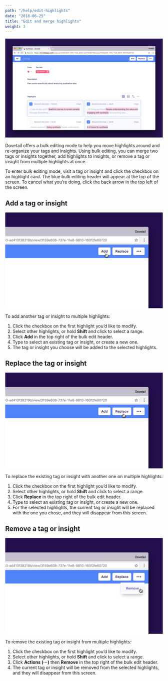 ```yaml
---
path: "/help/edit-highlights"
date: "2018-06-25"
title: "Edit and merge highlights"
weight: 3
---
```


![Screenshot of multiple selected highlights](./bulk-edit.png)

Dovetail offers a bulk editing mode to help you move highlights around and re-organize your tags and insights. Using bulk editing, you can merge two tags or insights together, add highlights to insights, or remove a tag or insight from multiple highlights at once.

To enter bulk editing mode, visit a tag or insight and click the checkbox on an highlight card. The blue bulk editing header will appear at the top of the screen. To cancel what you’re doing, click the back arrow in the top left of the screen.

## Add a tag or insight

![Screenshot of cursor over the add button](./add.png)

To add another tag or insight to multiple highlights:

1.  Click the checkbox on the first highlight you’d like to modify.
1.  Select other highlights, or hold **Shift** and click to select a range.
1.  Click **Add** in the top right of the bulk edit header.
1.  Type to select an existing tag or insight, or create a new one.
1.  The tag or insight you choose will be added to the selected highlights.

## Replace the tag or insight

![Screenshot of cursor over the replace button](./replace.png)

To replace the existing tag or insight with another one on multiple highlights:

1.  Click the checkbox on the first highlight you’d like to modify.
1.  Select other highlights, or hold **Shift** and click to select a range.
1.  Click **Replace** in the top right of the bulk edit header.
1.  Type to select an existing tag or insight, or create a new one.
1.  For the selected highlights, the current tag or insight will be replaced with the one you chose, and they will disappear from this screen.

## Remove a tag or insight

![Screenshot of cursor over the remove button](./remove.png)

To remove the existing tag or insight from multiple highlights:

1.  Click the checkbox on the first highlight you’d like to modify.
1.  Select other highlights, or hold **Shift** and click to select a range.
1.  Click **Actions (···)** then **Remove** in the top right of the bulk edit header.
1.  The current tag or insight will be removed from the selected highlights, and they will disappear from this screen.
